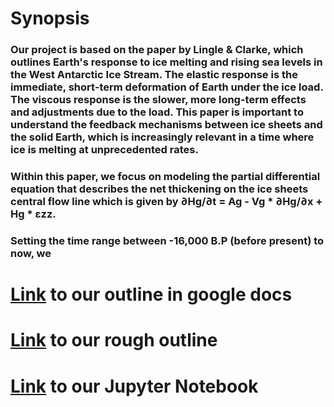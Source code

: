 # Synopsis
### Our project is based on the paper by Lingle & Clarke, which outlines Earth's response to ice melting and rising sea levels in the West Antarctic Ice Stream. The elastic response is the immediate, short-term deformation of Earth under the ice load. The viscous response is the slower, more long-term effects and adjustments due to the load. This paper is important to understand the feedback mechanisms between ice sheets and the solid Earth, which is increasingly relevant in a time where ice is melting at unprecedented rates. 
### Within this paper, we focus on modeling the partial differential equation that describes the net thickening on the ice sheets central flow line which is given by ∂Hg/∂t = Ag - Vg * ∂Hg/∂x + Hg * εzz. 
### Setting the time range between -16,000 B.P (before present) to now, we 
# [Link](https://docs.google.com/document/d/1LurtyAq_NeBAnmNrYTT3M7ExA_n_Q12iAuOsPxxy0yc/edit?usp=sharing) to our outline in google docs

# [Link](https://colab.research.google.com/drive/1drCsC-nlJGuIeQzPCZR418KCtO8gSyHF?usp=sharing) to our rough outline
# [Link](https://colab.research.google.com/drive/1lPxr3cLqc0AKSTrxk-PQLsK8gY_1tExy?usp=sharing) to our Jupyter Notebook
